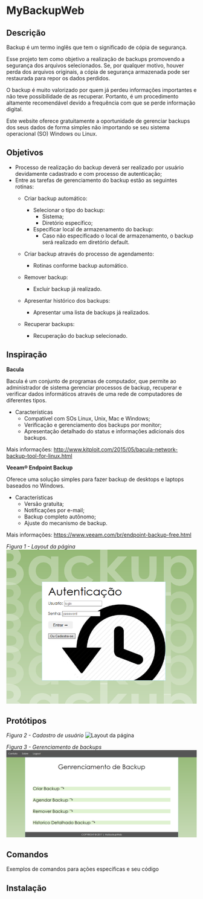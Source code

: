 # MyBackupWeb

## Descrição

Backup é um termo inglês que tem o significado de cópia de segurança.

Esse projeto tem como objetivo a realização de backups promovendo a segurança dos arquivos selecionados. Se, por qualquer motivo, houver perda dos arquivos originais, a cópia de segurança armazenada pode ser restaurada para repor os dados perdidos.  

O backup é muito valorizado por quem já perdeu informações importantes e não teve possibilidade de as recuperar. Portanto, é um procedimento altamente recomendável devido a frequência com que se perde informação digital.

Este website oferece gratuitamente a oportunidade de gerenciar backups dos seus dados de forma simples não importando se seu sistema operacional (SO) Windows ou Linux.

## Objetivos

* Processo de realização do backup deverá ser realizado por usuário devidamente cadastrado e com processo de autenticação;
* Entre as tarefas de gerenciamento do backup estão as seguintes rotinas:
  * Criar backup automático:
    * Selecionar o tipo do backup: 
      * Sistema;
      * Diretório específico;
    * Especificar local de armazenamento do backup:
      * Caso não especificado o local de armazenamento, o backup será realizado em diretório default.

  * Criar backup através do processo de agendamento:
    * Rotinas conforme backup automático.

  * Remover backup:
    * Excluir backup já realizado.

  * Apresentar histórico dos backups:
    * Apresentar uma lista de backups já realizados.

  * Recuperar backups:
    * Recuperação do backup selecionado.


## Inspiração

**Bacula**

Bacula é um conjunto de programas de computador, que permite ao administrador de sistema gerenciar processos de backup, recuperar e verificar dados informáticos através de uma rede de computadores de diferentes tipos.

* Características
  * Compatível com SOs Linux, Unix, Mac e Windows;
  * Verificação e gerenciamento dos backups por monitor;
  * Apresentação detalhado do status e informações adicionais dos backups.

Mais informações: http://www.kitploit.com/2015/05/bacula-network-backup-tool-for-linux.html


**Veeam® Endpoint Backup**

Oferece uma solução simples para fazer backup de desktops e laptops baseados no Windows.

* Características
  * Versão gratuita;
  * Notificações por e-mail;
  * Backup completo autônomo;
  * Ajuste do mecanismo de backup.

Mais informações: https://www.veeam.com/br/endpoint-backup-free.html

*Figura 1 - Layout da página*
![Layout da página](img/Inicio_Mybackupweb.PNG)

## Protótipos

*Figura 2 - Cadastro de usuário*
![Layout da página](img/Cadastro_Usuário.PNG)

*Figura 3 - Gerenciamento de backups*
![Layout da página](img/Mybackupweb.PNG)

## Comandos
Exemplos de comandos para ações específicas e seu código


## Instalação
